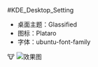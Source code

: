 #KDE_Desktop_Setting

- 桌面主题：Glassified
- 图标：Plataro
- 字体：ubuntu-font-family

:cow:
![效果图](http://7xnc41.com1.z0.glb.clouddn.com/snapshot1.png)

